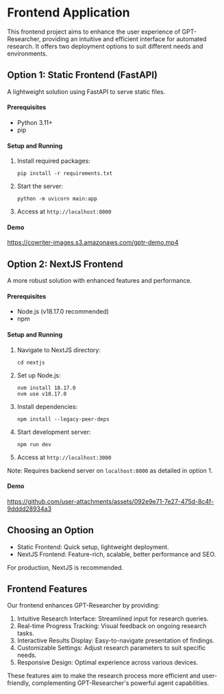 # Frontend Application

This frontend project aims to enhance the user experience of GPT-Researcher, providing an intuitive and efficient interface for automated research. It offers two deployment options to suit different needs and environments.

## Option 1: Static Frontend (FastAPI)

A lightweight solution using FastAPI to serve static files.

#### Prerequisites
- Python 3.11+
- pip

#### Setup and Running

1. Install required packages:
   ```
   pip install -r requirements.txt
   ```

2. Start the server:
   ```
   python -m uvicorn main:app
   ```

3. Access at `http://localhost:8000`

#### Demo
https://cowriter-images.s3.amazonaws.com/gptr-demo.mp4

## Option 2: NextJS Frontend

A more robust solution with enhanced features and performance.

#### Prerequisites
- Node.js (v18.17.0 recommended)
- npm

#### Setup and Running

1. Navigate to NextJS directory:
   ```
   cd nextjs
   ```

2. Set up Node.js:
   ```
   nvm install 18.17.0
   nvm use v18.17.0
   ```

3. Install dependencies:
   ```
   npm install --legacy-peer-deps
   ```

4. Start development server:
   ```
   npm run dev
   ```

5. Access at `http://localhost:3000`

Note: Requires backend server on `localhost:8000` as detailed in option 1.

#### Demo
https://github.com/user-attachments/assets/092e9e71-7e27-475d-8c4f-9dddd28934a3

## Choosing an Option

- Static Frontend: Quick setup, lightweight deployment.
- NextJS Frontend: Feature-rich, scalable, better performance and SEO.

For production, NextJS is recommended.

## Frontend Features

Our frontend enhances GPT-Researcher by providing:

1. Intuitive Research Interface: Streamlined input for research queries.
2. Real-time Progress Tracking: Visual feedback on ongoing research tasks.
3. Interactive Results Display: Easy-to-navigate presentation of findings.
4. Customizable Settings: Adjust research parameters to suit specific needs.
5. Responsive Design: Optimal experience across various devices.

These features aim to make the research process more efficient and user-friendly, complementing GPT-Researcher's powerful agent capabilities.